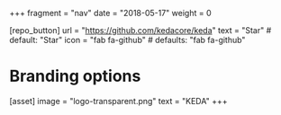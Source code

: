 +++
fragment = "nav"
date = "2018-05-17"
weight = 0

[repo_button]
  url = "https://github.com/kedacore/keda"
  text = "Star" # default: "Star"
  icon = "fab fa-github" # defaults: "fab fa-github"

# Branding options
[asset]
  image = "logo-transparent.png"
  text = "KEDA"
+++
